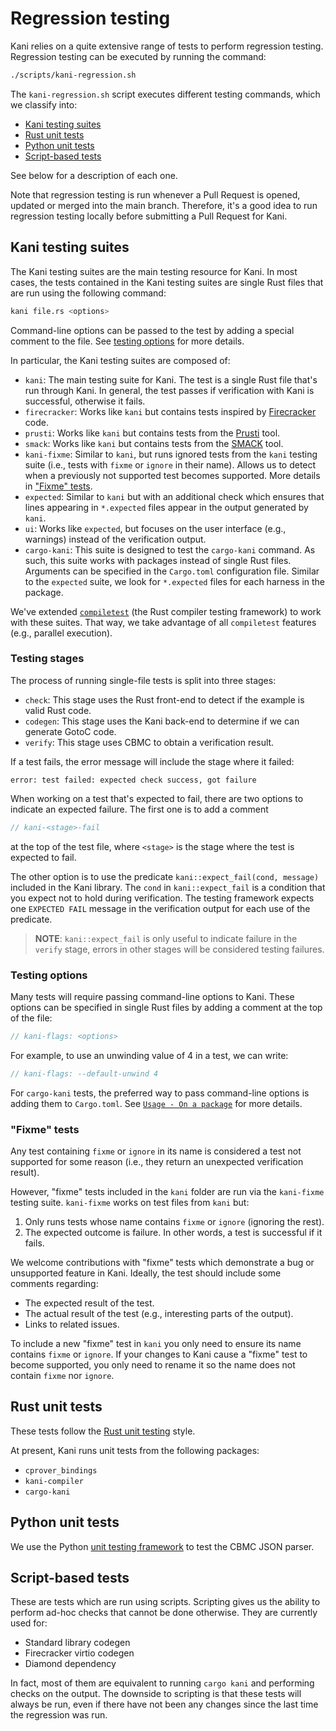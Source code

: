 # Regression testing

Kani relies on a quite extensive range of tests to perform regression testing.
Regression testing can be executed by running the command:

```bash
./scripts/kani-regression.sh
```

The `kani-regression.sh` script executes different testing commands, which we classify into:
 * [Kani testing suites](#kani-testing-suites)
 * [Rust unit tests](#rust-unit-tests)
 * [Python unit tests](#python-unit-tests)
 * [Script-based tests](#script-based-tests)

See below for a description of each one.

Note that regression testing is run whenever a Pull Request is opened, updated or merged
into the main branch. Therefore, it's a good idea to run regression testing locally before
submitting a Pull Request for Kani.

## Kani testing suites

The Kani testing suites are the main testing resource for Kani. In most cases, the
tests contained in the Kani testing suites are single Rust files that are run
using the following command:

```bash
kani file.rs <options>
```

Command-line options can be passed to the test by adding a special
comment to the file. See [testing options](#testing-options) for more details.

In particular, the Kani testing suites are composed of:
 * `kani`: The main testing suite for Kani. The test is a single Rust file that's
          run through Kani. In general, the test passes if verification with Kani
          is successful, otherwise it fails.
 * `firecracker`: Works like `kani` but contains tests inspired by
   [Firecracker](https://github.com/firecracker-microvm/firecracker) code.
 * `prusti`: Works like `kani` but contains tests from the
   [Prusti](https://github.com/viperproject/prusti-dev) tool.
 * `smack`: Works like `kani` but contains tests from the
   [SMACK](https://github.com/smackers/smack) tool.
 * `kani-fixme`: Similar to `kani`, but runs ignored tests from the `kani` testing
                suite (i.e., tests with `fixme` or `ignore` in their name).
                Allows us to detect when a previously not supported test becomes
                supported. More details in ["Fixme" tests](#fixme-tests).
 * `expected`: Similar to `kani` but with an additional check which ensures that
               lines appearing in `*.expected` files appear in the output
               generated by `kani`.
 * `ui`: Works like `expected`, but focuses on the user interface (e.g.,
         warnings) instead of the verification output.
 * `cargo-kani`: This suite is designed to test the `cargo-kani` command. As such,
                this suite works with packages instead of single Rust files.
                Arguments can be specified in the `Cargo.toml` configuration file.
                Similar to the `expected` suite, we look for `*.expected` files
                for each harness in the package.

We've extended
[`compiletest`](https://rustc-dev-guide.rust-lang.org/tests/intro.html) (the
Rust compiler testing framework) to work with these suites. That way, we take
advantage of all `compiletest` features (e.g., parallel execution).

### Testing stages

The process of running single-file tests is split into three stages:
 * `check`: This stage uses the Rust front-end to detect if the example is valid
   Rust code.
 * `codegen`: This stage uses the Kani back-end to determine if we can generate
   GotoC code.
 * `verify`: This stage uses CBMC to obtain a verification result.

If a test fails, the error message will include the stage where it failed:

```
error: test failed: expected check success, got failure
```

When working on a test that's expected to fail, there are two options to
indicate an expected failure. The first one is to add a comment

```rust
// kani-<stage>-fail
```
at the top of the test file, where `<stage>` is the stage where the test is
expected to fail.

The other option is to use the predicate `kani::expect_fail(cond, message)`
included in the Kani library. The `cond` in `kani::expect_fail` is a condition
that you expect not to hold during verification. The testing framework expects
one `EXPECTED FAIL` message in the verification output for each use of the
predicate.

> **NOTE**: `kani::expect_fail` is only useful to indicate failure in the
> `verify` stage, errors in other stages will be considered testing failures.

### Testing options

Many tests will require passing command-line options to Kani. These options can
be specified in single Rust files by adding a comment at the top of the file:

```rust
// kani-flags: <options>
```

For example, to use an unwinding value of 4 in a test, we can write:

```rust
// kani-flags: --default-unwind 4
```

For `cargo-kani` tests, the preferred way to pass command-line options is adding
them to `Cargo.toml`. See [`Usage - On a package`](./cargo-kani.md) for more details.

### "Fixme" tests

Any test containing `fixme` or `ignore` in its name is considered a test not
supported for some reason (i.e., they return an unexpected verification result).

However, "fixme" tests included in the `kani` folder are run via the `kani-fixme`
testing suite. `kani-fixme` works on test files from `kani` but:
 1. Only runs tests whose name contains `fixme` or `ignore` (ignoring the rest).
 2. The expected outcome is failure. In other words, a test is successful if it
    fails.

We welcome contributions with "fixme" tests which demonstrate a bug or
unsupported feature in Kani. Ideally, the test should include some comments
regarding:
 * The expected result of the test.
 * The actual result of the test (e.g., interesting parts of the output).
 * Links to related issues.

To include a new "fixme" test in `kani` you only need to ensure its name contains
`fixme` or `ignore`. If your changes to Kani cause a "fixme" test to become
supported, you only need to rename it so the name does not contain `fixme` nor
`ignore`.

## Rust unit tests

These tests follow the
[Rust unit testing](https://doc.rust-lang.org/rust-by-example/testing/unit_testing.html)
style.

At present, Kani runs unit tests from the following packages:
 * `cprover_bindings`
 * `kani-compiler`
 * `cargo-kani`

## Python unit tests

We use the Python [unit testing framework](https://docs.python.org/3/library/unittest.html) to
test the CBMC JSON parser.

## Script-based tests

These are tests which are run using scripts. Scripting gives us the ability to
perform ad-hoc checks that cannot be done otherwise. They are currently used
for:
 * Standard library codegen
 * Firecracker virtio codegen
 * Diamond dependency

In fact, most of them are equivalent to running `cargo kani` and performing
checks on the output. The downside to scripting is that these tests will always
be run, even if there have not been any changes since the last time the
regression was run.
